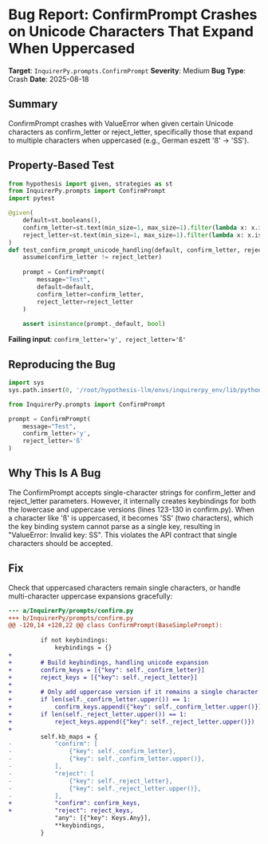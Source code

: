 # Bug Report: ConfirmPrompt Crashes on Unicode Characters That Expand When Uppercased

**Target**: `InquirerPy.prompts.ConfirmPrompt`
**Severity**: Medium
**Bug Type**: Crash
**Date**: 2025-08-18

## Summary

ConfirmPrompt crashes with ValueError when given certain Unicode characters as confirm_letter or reject_letter, specifically those that expand to multiple characters when uppercased (e.g., German eszett 'ß' -> 'SS').

## Property-Based Test

```python
from hypothesis import given, strategies as st
from InquirerPy.prompts import ConfirmPrompt
import pytest

@given(
    default=st.booleans(),
    confirm_letter=st.text(min_size=1, max_size=1).filter(lambda x: x.isalpha()),
    reject_letter=st.text(min_size=1, max_size=1).filter(lambda x: x.isalpha())
)
def test_confirm_prompt_unicode_handling(default, confirm_letter, reject_letter):
    assume(confirm_letter != reject_letter)
    
    prompt = ConfirmPrompt(
        message="Test",
        default=default,
        confirm_letter=confirm_letter,
        reject_letter=reject_letter
    )
    
    assert isinstance(prompt._default, bool)
```

**Failing input**: `confirm_letter='y', reject_letter='ß'`

## Reproducing the Bug

```python
import sys
sys.path.insert(0, '/root/hypothesis-llm/envs/inquirerpy_env/lib/python3.13/site-packages')

from InquirerPy.prompts import ConfirmPrompt

prompt = ConfirmPrompt(
    message="Test",
    confirm_letter='y',
    reject_letter='ß'
)
```

## Why This Is A Bug

The ConfirmPrompt accepts single-character strings for confirm_letter and reject_letter parameters. However, it internally creates keybindings for both the lowercase and uppercase versions (lines 123-130 in confirm.py). When a character like 'ß' is uppercased, it becomes 'SS' (two characters), which the key binding system cannot parse as a single key, resulting in "ValueError: Invalid key: SS". This violates the API contract that single characters should be accepted.

## Fix

Check that uppercased characters remain single characters, or handle multi-character uppercase expansions gracefully:

```diff
--- a/InquirerPy/prompts/confirm.py
+++ b/InquirerPy/prompts/confirm.py
@@ -120,14 +120,22 @@ class ConfirmPrompt(BaseSimplePrompt):
 
         if not keybindings:
             keybindings = {}
+        
+        # Build keybindings, handling unicode expansion
+        confirm_keys = [{"key": self._confirm_letter}]
+        reject_keys = [{"key": self._reject_letter}]
+        
+        # Only add uppercase version if it remains a single character
+        if len(self._confirm_letter.upper()) == 1:
+            confirm_keys.append({"key": self._confirm_letter.upper()})
+        if len(self._reject_letter.upper()) == 1:
+            reject_keys.append({"key": self._reject_letter.upper()})
+        
         self.kb_maps = {
-            "confirm": [
-                {"key": self._confirm_letter},
-                {"key": self._confirm_letter.upper()},
-            ],
-            "reject": [
-                {"key": self._reject_letter},
-                {"key": self._reject_letter.upper()},
-            ],
+            "confirm": confirm_keys,
+            "reject": reject_keys,
             "any": [{"key": Keys.Any}],
             **keybindings,
         }
```